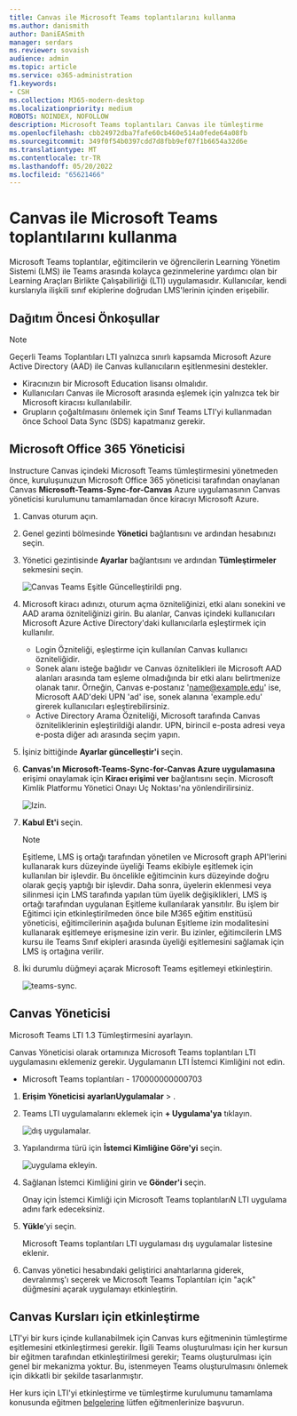 ```yaml
---
title: Canvas ile Microsoft Teams toplantılarını kullanma
ms.author: danismith
author: DaniEASmith
manager: serdars
ms.reviewer: sovaish
audience: admin
ms.topic: article
ms.service: o365-administration
f1.keywords:
- CSH
ms.collection: M365-modern-desktop
ms.localizationpriority: medium
ROBOTS: NOINDEX, NOFOLLOW
description: Microsoft Teams toplantıları Canvas ile tümleştirme
ms.openlocfilehash: cbb24972dba7fafe60cb460e514a0fede64a08fb
ms.sourcegitcommit: 349f0f54b0397cdd7d8fbb9ef07f1b6654a32d6e
ms.translationtype: MT
ms.contentlocale: tr-TR
ms.lasthandoff: 05/20/2022
ms.locfileid: "65621466"
---
```

# <a name="use-microsoft-teams-meetings-with-canvas"></a>Canvas ile Microsoft Teams toplantılarını kullanma

Microsoft Teams toplantılar, eğitimcilerin ve öğrencilerin Learning Yönetim Sistemi (LMS) ile Teams arasında kolayca gezinmelerine yardımcı olan bir Learning Araçları Birlikte Çalışabilirliği (LTI) uygulamasıdır. Kullanıcılar, kendi kurslarıyla ilişkili sınıf ekiplerine doğrudan LMS'lerinin içinden erişebilir.

## <a name="prerequisites-before-deployment"></a>Dağıtım Öncesi Önkoşullar

> [!NOTE]
> Geçerli Teams Toplantıları LTI yalnızca sınırlı kapsamda Microsoft Azure Active Directory (AAD) ile Canvas kullanıcıların eşitlenmesini destekler.
>
> - Kiracınızın bir Microsoft Education lisansı olmalıdır.
> - Kullanıcıları Canvas ile Microsoft arasında eşlemek için yalnızca tek bir Microsoft kiracısı kullanılabilir.
> - Grupların çoğaltılmasını önlemek için Sınıf Teams LTI'yi kullanmadan önce School Data Sync (SDS) kapatmanız gerekir.

## <a name="microsoft-office-365-admin"></a>Microsoft Office 365 Yöneticisi

Instructure Canvas içindeki Microsoft Teams tümleştirmesini yönetmeden önce, kuruluşunuzun Microsoft Office 365 yöneticisi tarafından onaylanan Canvas **Microsoft-Teams-Sync-for-Canvas** Azure uygulamasının Canvas yöneticisi kurulumunu tamamlamadan önce kiracıyı Microsoft Azure.

1. Canvas oturum açın.

2. Genel gezinti bölmesinde **Yönetici** bağlantısını ve ardından hesabınızı seçin.

3. Yönetici gezintisinde **Ayarlar** bağlantısını ve ardından **Tümleştirmeler** sekmesini seçin.

   ![Canvas Teams Eşitle Güncelleştirildi png.](https://user-images.githubusercontent.com/87142492/128552407-78cb28e9-47cf-4026-954d-12dc3553af6f.png)

4. Microsoft kiracı adınızı, oturum açma özniteliğinizi, etki alanı sonekini ve AAD arama özniteliğinizi girin. Bu alanlar, Canvas içindeki kullanıcıları Microsoft Azure Active Directory'daki kullanıcılarla eşleştirmek için kullanılır.
   - Login Özniteliği, eşleştirme için kullanılan Canvas kullanıcı özniteliğidir.
   - Sonek alanı isteğe bağlıdır ve Canvas öznitelikleri ile Microsoft AAD alanları arasında tam eşleme olmadığında bir etki alanı belirtmenize olanak tanır. Örneğin, Canvas e-postanız 'name@example.edu' ise, Microsoft AAD'deki UPN 'ad' ise, sonek alanına 'example.edu' girerek kullanıcıları eşleştirebilirsiniz.
   - Active Directory Arama Özniteliği, Microsoft tarafında Canvas özniteliklerinin eşleştirildiği alandır. UPN, birincil e-posta adresi veya e-posta diğer adı arasında seçim yapın.

5. İşiniz bittiğinde **Ayarlar güncelleştir'i** seçin.

6. **Canvas'ın Microsoft-Teams-Sync-for-Canvas Azure uygulamasına** erişimi onaylamak için **Kiracı erişimi ver** bağlantısını seçin. Microsoft Kimlik Platformu Yönetici Onayı Uç Noktası'na yönlendirilirsiniz.

   ![Izin.](media/permissions.png)

7. **Kabul Et'i** seçin.

   > [!NOTE]
   > Eşitleme, LMS iş ortağı tarafından yönetilen ve Microsoft graph API'lerini kullanarak kurs düzeyinde üyeliği Teams ekibiyle eşitlemek için kullanılan bir işlevdir. Bu öncelikle eğitimcinin kurs düzeyinde doğru olarak geçiş yaptığı bir işlevdir. Daha sonra, üyelerin eklenmesi veya silinmesi için LMS tarafında yapılan tüm üyelik değişiklikleri, LMS iş ortağı tarafından uygulanan Eşitleme kullanılarak yansıtılır. Bu işlem bir Eğitimci için etkinleştirilmeden önce bile M365 eğitim enstitüsü yöneticisi, eğitimcilerinin aşağıda bulunan Eşitleme izin modalitesini kullanarak eşitlemeye erişmesine izin verir. Bu izinler, eğitimcilerin LMS kursu ile Teams Sınıf ekipleri arasında üyeliği eşitlemesini sağlamak için LMS iş ortağına verilir.

8. İki durumlu düğmeyi açarak Microsoft Teams eşitlemeyi etkinleştirin.

   ![teams-sync.](media/teams-sync.png)

## <a name="canvas-admin"></a>Canvas Yöneticisi

Microsoft Teams LTI 1.3 Tümleştirmesini ayarlayın.

Canvas Yöneticisi olarak ortamınıza Microsoft Teams toplantıları LTI uygulamasını eklemeniz gerekir. Uygulamanın LTI İstemci Kimliğini not edin.

 - Microsoft Teams toplantıları - 170000000000703

1. **Erişim Yöneticisi** **ayarlarıUygulamalar** > .

2. Teams LTI uygulamalarını eklemek için **+ Uygulama'ya** tıklayın.

   ![dış uygulamalar.](media/external-apps.png)

3. Yapılandırma türü için **İstemci Kimliğine Göre'yi** seçin.

   ![uygulama ekleyin.](media/add-app.png)

4. Sağlanan İstemci Kimliğini girin ve **Gönder'i** seçin.

   Onay için İstemci Kimliği için Microsoft Teams toplantılarıN LTI uygulama adını fark edeceksiniz.

5. **Yükle**’yi seçin.

   Microsoft Teams toplantıları LTI uygulaması dış uygulamalar listesine eklenir.

6. Canvas yönetici hesabındaki geliştirici anahtarlarına giderek, devralınmış'ı seçerek ve Microsoft Teams Toplantıları için "açık" düğmesini açarak uygulamayı etkinleştirin.

## <a name="enable-for-canvas-courses"></a>Canvas Kursları için etkinleştirme

LTI'yi bir kurs içinde kullanabilmek için Canvas kurs eğitmeninin tümleştirme eşitlemesini etkinleştirmesi gerekir. İlgili Teams oluşturulması için her kursun bir eğitmen tarafından etkinleştirilmesi gerekir; Teams oluşturulması için genel bir mekanizma yoktur. Bu, istenmeyen Teams oluşturulmasını önlemek için dikkatli bir şekilde tasarlanmıştır.

Her kurs için LTI'yi etkinleştirme ve tümleştirme kurulumunu tamamlama konusunda eğitmen [belgelerine](https://support.microsoft.com/topic/use-microsoft-teams-classes-in-your-lms-preview-ac6a1e34-32f7-45e6-b83e-094185a1e78a#ID0EBD=Instructure_Canvas) lütfen eğitmenlerinize başvurun.
